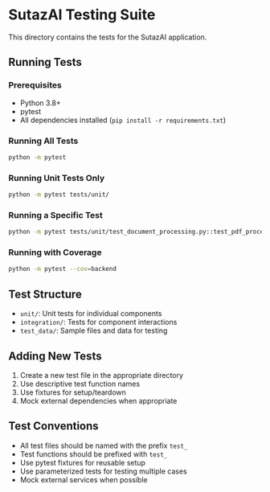 # SutazAI Testing Suite

This directory contains the tests for the SutazAI application.

## Running Tests

### Prerequisites

- Python 3.8+
- pytest
- All dependencies installed (`pip install -r requirements.txt`)

### Running All Tests

```bash
python -m pytest
```

### Running Unit Tests Only

```bash
python -m pytest tests/unit/
```

### Running a Specific Test

```bash
python -m pytest tests/unit/test_document_processing.py::test_pdf_processor
```

### Running with Coverage

```bash
python -m pytest --cov=backend
```

## Test Structure

- `unit/`: Unit tests for individual components
- `integration/`: Tests for component interactions
- `test_data/`: Sample files and data for testing

## Adding New Tests

1. Create a new test file in the appropriate directory
2. Use descriptive test function names
3. Use fixtures for setup/teardown
4. Mock external dependencies when appropriate

## Test Conventions

- All test files should be named with the prefix `test_`
- Test functions should be prefixed with `test_`
- Use pytest fixtures for reusable setup
- Use parameterized tests for testing multiple cases
- Mock external services when possible 